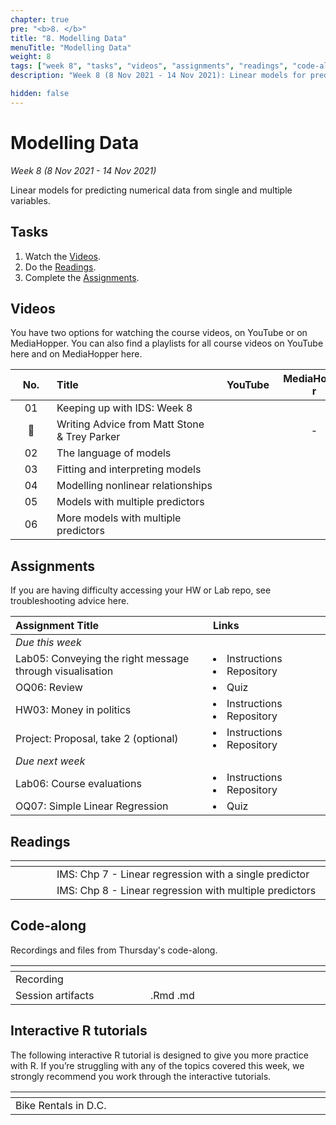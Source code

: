 ```yaml
---
chapter: true
pre: "<b>8. </b>"
title: "8. Modelling Data"
menuTitle: "Modelling Data"
weight: 8
tags: ["week 8", "tasks", "videos", "assignments", "readings", "code-along", "tutorials"] 
description: "Week 8 (8 Nov 2021 - 14 Nov 2021): Linear models for predicting numerical data from single and multiple variables."

hidden: false
---
```


# Modelling Data

_Week 8 (8 Nov 2021 - 14 Nov 2021)_

Linear models for predicting numerical data from single and multiple variables.

## Tasks

<ol>
  <li>Watch the <a href="#videos">Videos</a>.</li>
  <li>Do the <a href="#readings">Readings</a>.</li>
  <li>Complete the <a href="#assignments">Assignments</a>.</li>
</ol>

## Videos

<p style="text-align: left">You have two options for watching the course videos, on YouTube or on MediaHopper. You can also find a playlists for all course videos on YouTube <a id="playlistyt">here</a> and on MediaHopper <a id="playlistmh">here</a>.

| <div style="width:50px;text-align:center">No.</div> | <div style="width:250px;text-align:left">Title</div> | <div style="width:80px;text-align:center">YouTube</div> | <div style="width:100px;text-align:center">MediaHopper</div> |  <div style="width:80px;text-align:center">Slides</div> | <div style="width:170px;text-align:center">Additional Links</div> | 
|:---:|:---------------------|:-------:|:-----------:|:--------:|:------|
| 01  | Keeping up with IDS: Week 8 | <a id="W8L1YT"><span style="color: red;"><i class="fa fa-youtube-play" aria-hidden="true" /></span></a> | <a id="W8L1MH"><span style="color: #0A1E3F;"><i class="fa fa-file-video-o" aria-hidden="true"/></span></a> | - | - |
| 🎤  | 	Writing Advice from Matt Stone & Trey Parker | <a id="W8GL1YT"><span style="color: red;"><i class="fa fa-youtube-play" aria-hidden="true" /></span></a> | - | - | - |
| 02  | 	The language of models | <a id="W8L2YT"><span style="color: red;"><i class="fa fa-youtube-play" aria-hidden="true" /></span></a> | <a id="W8L2MH"><span style="color: #0A1E3F;"><i class="fa fa-file-video-o" aria-hidden="true"/></span></a> | <a id="W8L2S"><span style="color: #4b5357;"><i class="fa fa-desktop" aria-hidden="true"/></span></a>  | - |
| 03  | 	Fitting and interpreting models  | <a id="W8L3YT"><span style="color: red;"><i class="fa fa-youtube-play" aria-hidden="true" /></span></a> | <a id="W8L3MH"><span style="color: #0A1E3F;"><i class="fa fa-file-video-o" aria-hidden="true"/></span></a> | <a id="W8L3S"><span style="color: #4b5357;"><i class="fa fa-desktop" aria-hidden="true"/></span></a>  | - |
| 04  | 	Modelling nonlinear relationships    | <a id="W8L4YT"><span style="color: red;"><i class="fa fa-youtube-play" aria-hidden="true" /></span></a> | <a id="W8L4MH"><span style="color: #0A1E3F;"><i class="fa fa-file-video-o" aria-hidden="true"/></span></a> | <a id="W8L4S"><span style="color: #4b5357;"><i class="fa fa-desktop" aria-hidden="true"/></span></a>  | - |
| 05  | 	Models with multiple predictors | <a id="W8L5YT"><span style="color: red;"><i class="fa fa-youtube-play" aria-hidden="true" /></span></a> | <a id="W8L5MH"><span style="color: #0A1E3F;"><i class="fa fa-file-video-o" aria-hidden="true"/></span></a> | <a id="W8L5S"><span style="color: #4b5357;"><i class="fa fa-desktop" aria-hidden="true"/></span></a> | - |
| 06  | More models with multiple predictors | <a id="W8L6YT"><span style="color: red;"><i class="fa fa-youtube-play" aria-hidden="true" /></span></a> | <a id="W8L6MH"><span style="color: #0A1E3F;"><i class="fa fa-file-video-o" aria-hidden="true"/></span></a> | <a id="W8L6S"><span style="color: #4b5357;"><i class="fa fa-desktop" aria-hidden="true"/></span></a>   | - |

## Assignments

<p style="text-align: left">If you are having difficulty accessing your HW or Lab repo, see troubleshooting advice <a id="troubleshoot">here</a>.</p>

| <div style="width:300px;text-align:left">Assignment Title</div> | <div style="width:170px;text-align:left">Links</div> | <div style="width:180px;text-align:left">Due</div> |
|:---|:---|:---|
| *Due this week* | | |
| Lab05: 	Conveying the right message through visualisation | <li><a id="LAB5I">Instructions</a></li> <li><a id="LAB5R">Repository</a></li> | Tue, 9 Nov, 16:00 UK  |
| OQ06: Review | <li><a id="OQ6">Quiz</a></li> | Wed, 10 Nov, 23:59 UK |
| HW03: Money in politics | <li><a id="HW3I">Instructions</a></li><li><a id="HW3R">Repository</a></li> | Thur, 11 Nov, 16:00 UK |
| Project: Proposal, take 2 (optional) | <li><a id="project">Instructions</a></li><li><a id="projectR">Repository</a></li> | Fri, 12 Nov, 16:00 UK |
| *Due next week* | | | 
| Lab06: Course evaluations | <li><a id="LAB6I">Instructions</a></li> <li><a id="LAB6R">Repository</a></li> | Tue, 16 Nov, 16:00 UK  |
| OQ07: Simple Linear Regression | <li><a id="OQ7">Quiz</a></li> | Wed, 17 Nov, 23:59 UK |

## Readings

| <div style="width:50px"></div>  | <div style="width:420px"></div>  |  <div style="width:200px"></div> |
|:---:|:---|:---:|
| <i class="fa fa-book" aria-hidden="true"></i> | IMS: <a id="IMS7">Chp 7 - Linear regression with a single predictor</a> | **Required** |
| <i class="fa fa-book" aria-hidden="true"></i> | IMS: <a id="IMS8">Chp 8 - Linear regression with multiple predictors</a> | **Required** |

## Code-along

<p style="text-align: left"> Recordings and files from Thursday's code-along.</p>

| <div style="width:200px"></div>  | <div style="width:480px"></div>  |
|:---|:---|
| Recording | <a id="CA8YT"><span style="color: red;"><i class="fa fa-youtube-play" aria-hidden="true"> </i></span></a> <a id="CA8MH"><span style="color: #0A1E3F;"><i class="fa fa-file-video-o" aria-hidden="true"></i></span></a> 
| Session artifacts | <a id="CA8Rmd">.Rmd</a> <a id="CA8Md">.md</a>|

## Interactive R tutorials

<p style="text-align: left"> The following interactive R tutorial is designed to give you more practice with R. If you’re struggling with any of the topics covered this week, we strongly recommend you work through the interactive tutorials.</p>

|  <div style="width:480px"></div>  |  <div style="width:200px"></div>  |
|:---|:---|
| <a id="RT10">Bike Rentals in D.C.</a> | Extra Practice |